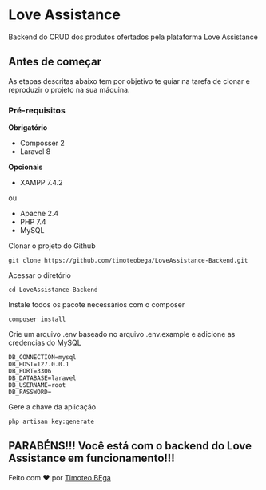 # Love Assistance

Backend do CRUD dos produtos ofertados pela plataforma Love Assistance

## Antes de começar

As etapas descritas abaixo tem por objetivo te guiar na tarefa de clonar e reproduzir o projeto na sua máquina.

### Pré-requisitos 

**Obrigatório**
* Composser 2
* Laravel 8

**Opcionais**
* XAMPP 7.4.2

ou 

* Apache 2.4
* PHP 7.4
* MySQL 

Clonar o projeto do Github
```
git clone https://github.com/timoteobega/LoveAssistance-Backend.git
```

Acessar o diretório 
```
cd LoveAssistance-Backend
```

Instale todos os pacote necessários com o composer
```
composer install
```

Crie um arquivo .env baseado no arquivo .env.example e adicione as credencias do MySQL
```
DB_CONNECTION=mysql
DB_HOST=127.0.0.1
DB_PORT=3306
DB_DATABASE=laravel
DB_USERNAME=root
DB_PASSWORD=
```

Gere a chave da aplicação
```
php artisan key:generate
```

## PARABÉNS!!! Você está com o backend do Love Assistance em funcionamento!!! 

Feito com ❤️ por [Timoteo BEga](https://github.com/timoteobega/)
